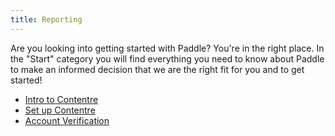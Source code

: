 ```yaml
---
title: Reporting
---
```


<article class="text-white">
  <p class="text-xl">
    Are you looking into getting started with Paddle? You're in the right place.
    In the "Start" category you will find everything you need to know about
    Paddle to make an informed decision that we are the right fit for you and to
    get started!
  </p>

  <ul class="mt-6">
    <li>
      <a class="underline text-xl" href="#">Intro to Contentre</a>
    </li>
    <li>
      <a class="underline text-xl" href="#">Set up Contentre</a>
    </li>
    <li>
      <a class="underline text-xl" href="#">Account Verification</a>
    </li>
  </ul>
</article>
